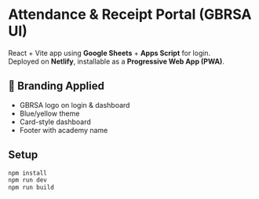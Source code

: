 # Attendance & Receipt Portal (GBRSA UI)

React + Vite app using **Google Sheets** + **Apps Script** for login.  
Deployed on **Netlify**, installable as a **Progressive Web App (PWA)**.  

## 🚀 Branding Applied
- GBRSA logo on login & dashboard
- Blue/yellow theme
- Card-style dashboard
- Footer with academy name

## Setup
```bash
npm install
npm run dev
npm run build
```
